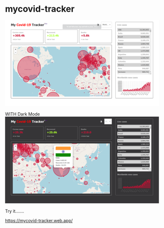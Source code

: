 # mycovid-tracker
![alt tag](https://github.com/nvn5aharan/mycovid-tracker/blob/main/Screenshot%20(3).png)

WITH Dark Mode
![alt tag](https://github.com/nvn5aharan/mycovid-tracker/blob/main/Screenshot%20(4).png)


Try it.......

https://mycovid-tracker.web.app/
